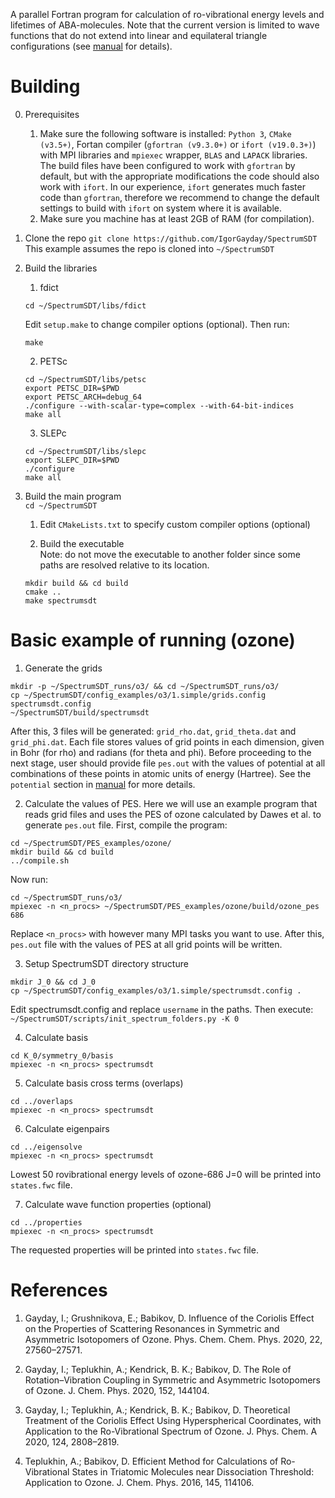 A parallel Fortran program for calculation of ro-vibrational energy levels and lifetimes of ABA-molecules. Note that the current version is limited to wave functions that do not extend into linear and equilateral triangle configurations (see [manual](Manual.pdf) for details).

# Building

0. Prerequisites
    1. Make sure the following software is installed: `Python 3`, `CMake (v3.5+)`, Fortan compiler (`gfortran (v9.3.0+)` or `ifort (v19.0.3+)`) with MPI libraries and `mpiexec` wrapper, `BLAS` and `LAPACK` libraries.  
    The build files have been configured to work with `gfortran` by default, but with the appropriate modifications the code should also work with `ifort`. In our experience, `ifort` generates much faster code than `gfortran`, therefore we recommend to change the default settings to build with `ifort` on system where it is available. 
    2. Make sure you machine has at least 2GB of RAM (for compilation).

1. Clone the repo
`git clone https://github.com/IgorGayday/SpectrumSDT`  
This example assumes the repo is cloned into `~/SpectrumSDT`

2. Build the libraries

    1. fdict
    
    ```
    cd ~/SpectrumSDT/libs/fdict
    ```
    Edit `setup.make` to change compiler options (optional). Then run:
    ```
    make
    ```

    2. PETSc
    ```
    cd ~/SpectrumSDT/libs/petsc
    export PETSC_DIR=$PWD
    export PETSC_ARCH=debug_64
    ./configure --with-scalar-type=complex --with-64-bit-indices
    make all
    ```

    3. SLEPc
    ```
    cd ~/SpectrumSDT/libs/slepc
    export SLEPC_DIR=$PWD
    ./configure
    make all
    ```

3. Build the main program  
`cd ~/SpectrumSDT`

    1. Edit `CMakeLists.txt` to specify custom compiler options (optional)  

    2. Build the executable  
    Note: do not move the executable to another folder since some paths are resolved relative to its location.  
    ```
    mkdir build && cd build
    cmake ..
    make spectrumsdt
    ```

# Basic example of running (ozone)

1. Generate the grids
```
mkdir -p ~/SpectrumSDT_runs/o3/ && cd ~/SpectrumSDT_runs/o3/
cp ~/SpectrumSDT/config_examples/o3/1.simple/grids.config spectrumsdt.config
~/SpectrumSDT/build/spectrumsdt
```
After this, 3 files will be generated: `grid_rho.dat`, `grid_theta.dat` and `grid_phi.dat`. Each file stores values of grid points in each dimension, given in Bohr (for rho) and radians (for theta and phi). Before proceeding to the next stage, user should provide file `pes.out` with the values of potential at all combinations of these points in atomic units of energy (Hartree). See the `potential` section in [manual](Manual.pdf) for more details.

2. Calculate the values of PES. Here we will use an example program that reads grid files and uses the PES of ozone calculated by Dawes et al. to generate `pes.out` file. First, compile the program:
```
cd ~/SpectrumSDT/PES_examples/ozone/
mkdir build && cd build
../compile.sh
```
Now run:
```
cd ~/SpectrumSDT_runs/o3/
mpiexec -n <n_procs> ~/SpectrumSDT/PES_examples/ozone/build/ozone_pes 686
```
Replace `<n_procs>` with however many MPI tasks you want to use. After this, `pes.out` file with the values of PES at all grid points will be written.

3. Setup SpectrumSDT directory structure
```
mkdir J_0 && cd J_0
cp ~/SpectrumSDT/config_examples/o3/1.simple/spectrumsdt.config .
```
Edit spectrumsdt.config and replace `username` in the paths. Then execute:  
`~/SpectrumSDT/scripts/init_spectrum_folders.py -K 0`

4. Calculate basis
```
cd K_0/symmetry_0/basis
mpiexec -n <n_procs> spectrumsdt
```

5. Calculate basis cross terms (overlaps)
```
cd ../overlaps
mpiexec -n <n_procs> spectrumsdt
```

6. Calculate eigenpairs
```
cd ../eigensolve
mpiexec -n <n_procs> spectrumsdt
```
Lowest 50 rovibrational energy levels of ozone-686 J=0 will be printed into `states.fwc` file.

7. Calculate wave function properties (optional)
```
cd ../properties
mpiexec -n <n_procs> spectrumsdt
```
The requested properties will be printed into `states.fwc` file.

# References

1. Gayday, I.; Grushnikova, E.; Babikov, D. Influence of the Coriolis Effect on the Properties of Scattering Resonances in Symmetric and Asymmetric Isotopomers of Ozone. Phys. Chem. Chem. Phys. 2020, 22, 27560–27571.  

2. Gayday, I.; Teplukhin, A.; Kendrick, B. K.; Babikov, D. The Role of Rotation–Vibration Coupling in Symmetric and Asymmetric Isotopomers of Ozone. J. Chem. Phys. 2020, 152, 144104.  

3. Gayday, I.; Teplukhin, A.; Kendrick, B. K.; Babikov, D. Theoretical Treatment of the Coriolis Effect Using Hyperspherical Coordinates, with Application to the Ro-Vibrational Spectrum of Ozone. J. Phys. Chem. A 2020, 124, 2808–2819.  

4. Teplukhin, A.; Babikov, D. Efficient Method for Calculations of Ro-Vibrational States in Triatomic Molecules near Dissociation Threshold: Application to Ozone. J. Chem. Phys. 2016, 145, 114106.  
